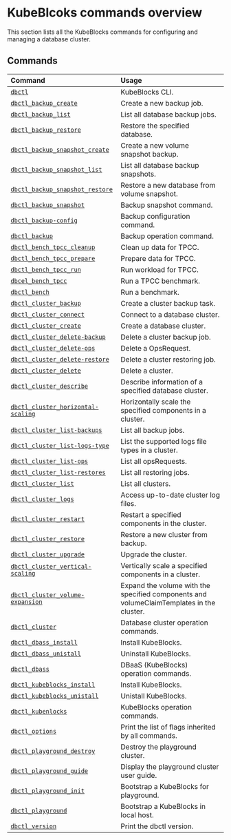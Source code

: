 # KubeBlcoks commands overview

This section lists all the KubeBlocks commands for configuring and managing a database cluster. 

## Commands

| **Command**                                                               |  **Usage**                                       |
| :--                                                                       | :--                                              |
| [`dbctl`](dbctl.md)                                                       | KubeBlocks CLI.                                  |
| [`dbctl_backup_create`](dbctl_backup_create.md)                           | Create a new backup job.                         |
| [`dbctl_backup_list`](dbctl_backup_list.md)                               | List all database backup jobs.                   |
| [`dbctl_backup_restore`](dbctl_backup_restore.md)                         | Restore the specified database.                  |
| [`dbctl_backup_snapshot_create`](dbctl_backup_snapshot_create.md)         | Create a new volume snapshot backup.             |
| [`dbctl_backup_snapshot_list`](dbctl_backup_snapshot_list.md)             | List all database backup snapshots.              |
| [`dbctl_backup_snapshot_restore`](dbctl_backup_snapshot_restore.md)       | Restore a new database from volume snapshot.     |
| [`dbctl_backup_snapshot`](dbctl_backup_snapshot.md)                       | Backup snapshot command.                         |
| [`dbctl_backup-config`](dbctl_backup-config.md)                           | Backup configuration command.                    |
| [`dbctl_backup`](dbctl_backup.md)                                         | Backup operation command.                        |
| [`dbctl_bench_tpcc_cleanup`](dbctl_bench_tpcc_cleanup.md)                 | Clean up data for TPCC.                          |
| [`dbctl_bench_tpcc_prepare`](dbctl_bench_tpcc_prepare.md)                 | Prepare data for TPCC.                           |
| [`dbctl_bench_tpcc_run`](dbctl_bench_tpcc_run.md)                         | Run workload for TPCC.                           |
| [`dbcel_bench_tpcc`](dbctl_bench_tpcc.md)                                 | Run a TPCC benchmark.                            |
| [`dbctl_bench`](dbctl_bench.md)                                           | Run a benchmark.                                 |
| [`dbctl_cluster_backup`](dbctl_cluster_backup.md)                         | Create a cluster backup task.                    |
| [`dbctl_cluster_connect`](dbctl_cluster_connect.md)                       | Connect to a database cluster.                   |
| [`dbctl_cluster_create`](dbctl_cluster_create.md)                         | Create a database cluster.                       |
| [`dbctl_cluster_delete-backup`](dbctl_cluster_delete-backup.md)           | Delete a cluster backup job.                     |
| [`dbctl_cluster_delete-ops`](dbctl_cluster_delete-ops.md)                 | Delete a OpsRequest.                             |
| [`dbctl_cluster_delete-restore`](dbctl_cluster_delete-restore.md)         | Delete a cluster restoring job.                  |
| [`dbctl_cluster_delete`](dbctl_cluster_delete.md)                         | Delete a cluster.                                |
| [`dbctl_cluster_describe`](dbctl_cluster_describe.md)                     | Describe information of a specified database cluster. |
| [`dbctl_cluster_horizontal-scaling`](dbctl_cluster_horizontal-scaling.md) | Horizontally scale the specified components in a cluster. |
| [`dbctl_cluster_list-backups`](dbctl_cluster_list-backups.md)             | List all backup jobs.                            |
| [`dbctl_cluster_list-logs-type`](dbctl_cluster_list-logs-type.md)         | List the supported logs file types in a cluster. |
| [`dbctl_cluster_list-ops`](dbctl_cluster_list-ops.md)                     | List all opsRequests.                            |
| [`dbctl_cluster_list-restores`](dbctl_cluster_list-restores.md)           | List all restoring jobs.                         |
| [`dbctl_cluster_list`](dbctl_cluster_list.md)                             | List all clusters.                               |
| [`dbctl_cluster_logs`](dbctl_cluster_logs.md)                             | Access up-to-date cluster log files.             |
| [`dbctl_cluster_restart`](dbctl_cluster_restart.md)                       | Restart a specified components in the cluster.   |
| [`dbctl_cluster_restore`](dbctl_cluster_restore.md)                       | Restore a new cluster from backup.               |
| [`dbctl_cluster_upgrade`](dbctl_cluster_upgrade.md)                       | Upgrade the cluster.                             |
| [`dbctl_cluster_vertical-scaling`](dbctl_cluster_vertical-scaling.md)     | Vertically scale a specified components in a cluster. |
| [`dbctl_cluster_volume-expansion`](dbctl_cluster_volume-expansion.md)     | Expand the volume with the specified components and volumeClaimTemplates in the cluster. |
| [`dbctl_cluster`](dbctl_cluster.md)                                       | Database cluster operation commands.             |
| [`dbctl_dbass_install`](dbctl_dbaas_install.md)                           | Install KubeBlocks.                              |
| [`dbctl_dbass_unistall`](dbctl_dbaas_uninstall.md)                        | Uninstall KubeBlocks.                            |
| [`dbctl_dbass`](dbctl_dbaas.md)                                           | DBaaS (KubeBlocks) operation commands.           |
| [`dbctl_kubeblocks_install`](dbctl_kubeblocks_install.md)                 | Install KubeBlocks.                              |
| [`dbctl_kubeblocks_unistall`](dbctl_kubeblocks_uninstall.md)              | Unistall KubeBlocks.                             |
| [`dbctl_kubenlocks`](dbctl_kubeblocks.md)                                 | KubeBlocks operation commands.                   |
| [`dbctl_options`](dbctl_options.md)                                       | Print the list of flags inherited by all commands. |
| [`dbctl_playground_destroy`](dbctl_playground_destroy.md)                 | Destroy the playground cluster.                  |
| [`dbctl_playground_guide`](dbctl_playground_guide.md)                     | Display the playground cluster user guide.       |
| [`dbctl_playground_init`](dbctl_playground_init.md)                       | Bootstrap a KubeBlocks for playground.           |
| [`dbctl_playground`](dbctl_playground.md)                                 | Bootstrap a KubeBlocks in local host.            |
| [`dbctl_version`](dbctl_version.md)                                       | Print the dbctl version.                         |
